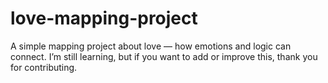 # love-mapping-project
A simple mapping project about love — how emotions and logic can connect. I’m still learning, but if you want to add or improve this, thank you for contributing.
